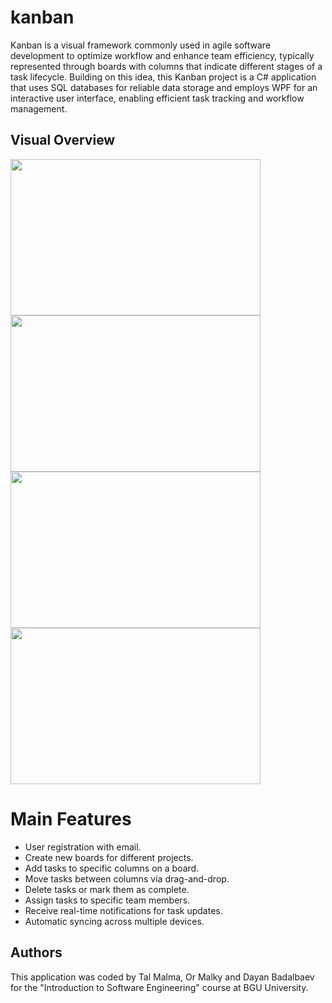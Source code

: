 # kanban

Kanban is a visual framework commonly used in agile software development to optimize workflow and enhance team efficiency, typically represented through boards with columns that indicate different stages of a task lifecycle. Building on this idea, this Kanban project is a C# application that uses SQL databases for reliable data storage and employs WPF for an interactive user interface, enabling efficient task tracking and workflow management.

## Visual Overview
<img src="https://github.com/Talmal6/Kanban/assets/130377913/87466fec-ae51-483c-ac89-3158a76a327f" width="400" height="250">
<img src="https://github.com/Talmal6/Kanban/assets/130377913/5eb67374-ec6e-46e0-b784-425147be4eef" width="400" height="250">
<img src="https://github.com/Talmal6/Kanban/assets/130377913/32054b36-caf0-4820-8b9b-6f60074b6475" width="400" height="250">
<img src="https://github.com/Talmal6/Kanban/assets/130377913/022bd554-b9f7-45b4-b677-ed2246d961e7" width="400" height="250">


# Main Features

- User registration with email.
- Create new boards for different projects.
- Add tasks to specific columns on a board.
- Move tasks between columns via drag-and-drop.
- Delete tasks or mark them as complete.
- Assign tasks to specific team members.
- Receive real-time notifications for task updates.
- Automatic syncing across multiple devices.

  
## Authors

This application was coded by Tal Malma, Or Malky and Dayan Badalbaev for the "Introduction to Software Engineering" course at BGU University.
